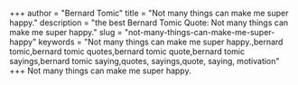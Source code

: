 +++
author = "Bernard Tomic"
title = "Not many things can make me super happy."
description = "the best Bernard Tomic Quote: Not many things can make me super happy."
slug = "not-many-things-can-make-me-super-happy"
keywords = "Not many things can make me super happy.,bernard tomic,bernard tomic quotes,bernard tomic quote,bernard tomic sayings,bernard tomic saying,quotes, sayings,quote, saying, motivation"
+++
Not many things can make me super happy.
